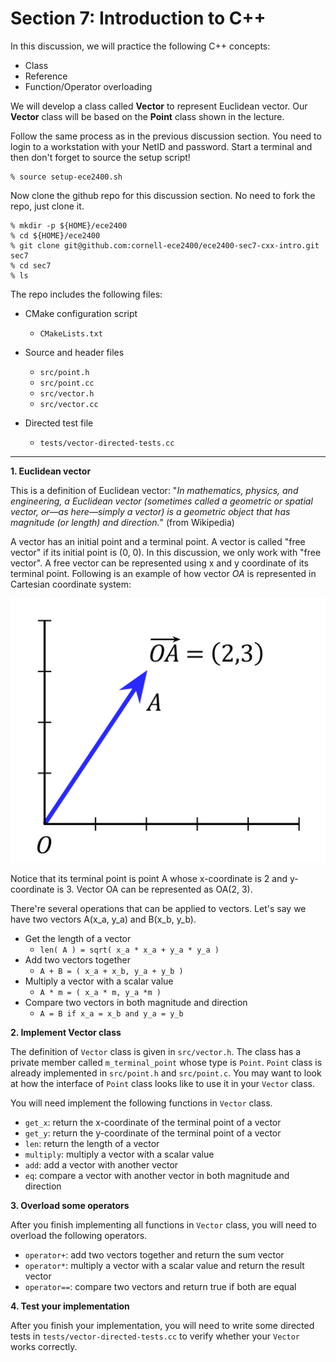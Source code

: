 Section 7: Introduction to C++
==============================

In this discussion, we will practice the following C++ concepts:

- Class
- Reference
- Function/Operator overloading

We will develop a class called **Vector** to represent Euclidean vector. Our
**Vector** class will be based on the **Point** class shown in the lecture.

Follow the same process as in the previous discussion section. You need to login
to a workstation with your NetID and password. Start a terminal and then don't
forget to source the setup script!

```
% source setup-ece2400.sh
```

Now clone the github repo for this discussion section. No need to fork the repo,
just clone it.

```
% mkdir -p ${HOME}/ece2400
% cd ${HOME}/ece2400
% git clone git@github.com:cornell-ece2400/ece2400-sec7-cxx-intro.git sec7
% cd sec7
% ls
```

The repo includes the following files:

- CMake configuration script
  + `CMakeLists.txt`

- Source and header files
  + `src/point.h`
  + `src/point.cc`
  + `src/vector.h`
  + `src/vector.cc`

- Directed test file
  + `tests/vector-directed-tests.cc`

---

**1. Euclidean vector**

This is a definition of Euclidean vector: "_In mathematics, physics, and
engineering, a Euclidean vector (sometimes called a geometric or spatial vector,
or—as here—simply a vector) is a geometric object that has magnitude (or length)
and direction._" (from Wikipedia)

A vector has an initial point and a terminal point. A vector is called "free
vector" if its initial point is (0, 0). In this discussion, we only work with
"free vector". A free vector can be represented using x and y coordinate of its
terminal point. Following is an example of how vector _OA_ is represented in
Cartesian coordinate system:

![](img/ece2400-sec7-Cxx-intro-f9d579e6.svg)

Notice that its terminal point is point A whose x-coordinate is 2 and
y-coordinate is 3. Vector OA can be represented as OA(2, 3).

There're several operations that can be applied to vectors. Let's say we have
two vectors A(x_a, y_a) and B(x_b, y_b).

- Get the length of a vector
  + `len( A ) = sqrt( x_a * x_a + y_a * y_a )`
- Add two vectors together
  + `A + B = ( x_a + x_b, y_a + y_b )`
- Multiply a vector with a scalar value
  + `A * m = ( x_a * m, y_a *m )`
- Compare two vectors in both magnitude and direction
  + `A = B if x_a = x_b and y_a = y_b`

**2. Implement Vector class**

The definition of `Vector` class is given in `src/vector.h`. The class has a
private member called `m_terminal_point` whose type is `Point`. `Point` class is
already implemented in `src/point.h` and `src/point.c`. You may want to look at
how the interface of `Point` class looks like to use it in your `Vector` class.

You will need implement the following functions in `Vector` class.

- `get_x`: return the x-coordinate of the terminal point of a vector
- `get_y`: return the y-coordinate of the terminal point of a vector
- `len`: return the length of a vector
- `multiply`: multiply a vector with a scalar value
- `add`: add a vector with another vector
- `eq`: compare a vector with another vector in both magnitude and direction

**3. Overload some operators**

After you finish implementing all functions in `Vector` class, you will need to
overload the following operators.

- `operator+`: add two vectors together and return the sum vector
- `operator*`: multiply a vector with a scalar value and return the result
vector
- `operator==`: compare two vectors and return true if both are equal

**4. Test your implementation**

After you finish your implementation, you will need to write some directed tests
in `tests/vector-directed-tests.cc` to verify whether your `Vector` works
correctly.
